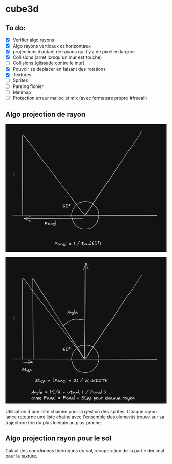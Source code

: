 # cube3d

## To do:

- [x]  Verifier algo rayons
- [x]  Algo rayons verticaux et horizontaux
- [x]  projections d’autant de rayons qu’il y a de pixel en largeur
- [x]  Collisions (arret lorsqu'un mur est touche)
- [ ]  Collisions (glissade contre le mur)
- [x]  Pouvoir se deplacer en faisant des rotations
- [x]  Textures
- [ ]  Sprites
- [ ]  Parsing fichier
- [ ]  Minimap
- [ ]  Protection erreur malloc et mlx (avec fermeture propre #freeall)

## Algo projection de rayon

![Panel](pictures/Panel.png)

![Step](pictures/Step.png)

Utilisation d'une liste chainee pour la gestion des sprites.
Chaque rayon lance retourne une liste chaine avec l'ensemble des elements
trouve sur sa trajectoire trie du plus lointain au plus proche.

## Algo projection rayon pour le sol
Calcul des coordonnes theoriques du sol, recuperation de la partie decimal pour la texture.
